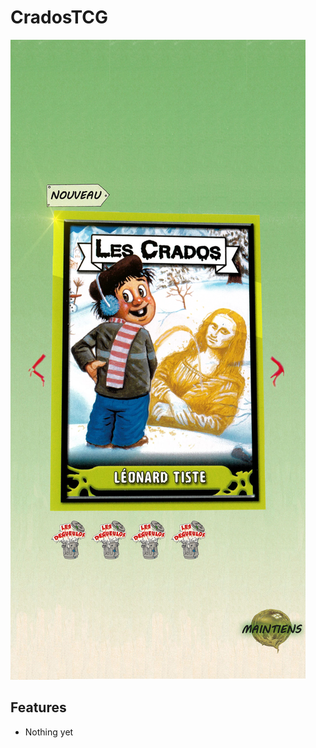 # CradosTCG

![CradosTCG](https://raw.githubusercontent.com/Lenochxd/CradosTCG/refs/heads/master/static/image.png)


## Features

- Nothing yet
